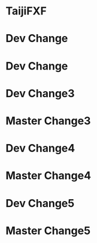 # TaijiFXF

# Dev Change

# Dev Change


# Dev Change3

# Master Change3


# Dev Change4

# Master Change4

# Dev Change5


# Master Change5

